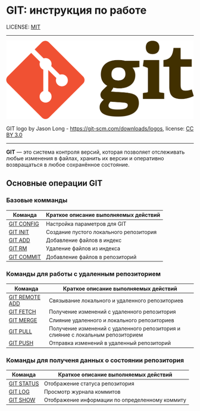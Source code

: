 # GIT: инструкция по работе 

LICENSE: [MIT](./lecense.md)

---
![git-logo](/assets/git-logo.png)

GIT logo by Jason Long - https://git-scm.com/downloads/logos, license: [CC BY 3.0](https://creativecommons.org/licenses/by/3.0/)

---
**GIT** —  это система контроля версий, которая позволяет отслеживать любые изменения в файлах, хранить их версии и оперативно возвращаться в любое сохранённое состояние.

## Основные операции GIT

### Базовые комманды

|Команда|Краткое описание выполняемых действий|
|-|-|
|[GIT CONFIG](./git_config.md)|Настройка параметров для GIT|
|[GIT INIT](./git_init.md)|Создание пустого локального репозитория|
|[GIT ADD](./git_add.md)|Добавление файлов в индекс|
|[GIT RM](./git_rm.md)|Удаление файлов из индекса|
|[GIT COMMIT](./git_commit.md)|Добавление файлов в репозиторий|

### Команды для работы с удаленным репозиторием

|Команда|Краткое описание выполняемых действий|
|-|-|
|[GIT REMOTE ADD](./git_remote_add.md)|Связывание локального и удаленного репозиториев|
|[GIT FETCH](./git_fetch.md)|Получение изменений с удаленного репозитория|
|[GIT MERGE](./git_merge.md)|Слияние удаленного и локального репозиториев|
|[GIT PULL](./git_pull.md)|Получение изменений с удаленного репозитория и слияние с локальным репозиторием|
|[GIT PUSH](./git_push.md)|Отправка изменений в удаленный репозиторий|

### Команды для полученя данных о состоянии репозитория

|Команда|Краткое описание выполняемых действий|
|-|-|
|[GIT STATUS](./git_status.md)|Отображение статуса репозитория|
|[GIT LOG](./git_log.md)|Просмотр журнала коммитов|
|[GIT SHOW](./git_show.md)|Отображение информации по определенному коммиту|